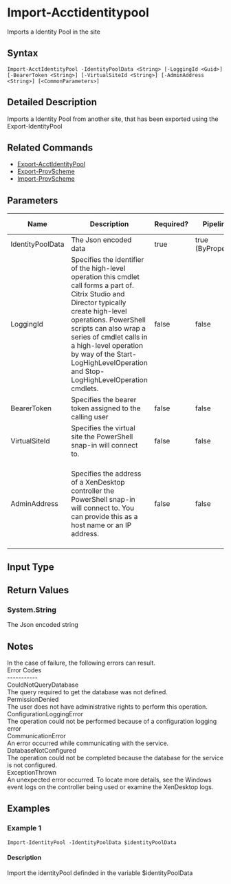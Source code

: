 ﻿
# Import-Acctidentitypool
Imports a Identity Pool in the site
## Syntax
```
Import-AcctIdentityPool -IdentityPoolData <String> [-LoggingId <Guid>] [-BearerToken <String>] [-VirtualSiteId <String>] [-AdminAddress <String>] [<CommonParameters>]
```
## Detailed Description
Imports a Identity Pool from another site, that has been exported using the Export-IdentityPool


## Related Commands

* [Export-AcctIdentityPool](../Export-AcctIdentityPool/)
* [Export-ProvScheme](../Export-ProvScheme/)
* [Import-ProvScheme](../Import-ProvScheme/)
## Parameters
| Name   | Description | Required? | Pipeline Input | Default Value |
| --- | --- | --- | --- | --- |
| IdentityPoolData | The Json encoded data | true | true (ByPropertyName) |  |
| LoggingId | Specifies the identifier of the high-level operation this cmdlet call forms a part of. Citrix Studio and Director typically create high-level operations. PowerShell scripts can also wrap a series of cmdlet calls in a high-level operation by way of the Start-LogHighLevelOperation and Stop-LogHighLevelOperation cmdlets. | false | false |  |
| BearerToken | Specifies the bearer token assigned to the calling user | false | false |  |
| VirtualSiteId | Specifies the virtual site the PowerShell snap-in will connect to. | false | false |  |
| AdminAddress | Specifies the address of a XenDesktop controller the PowerShell snap-in will connect to. You can provide this as a host name or an IP address. | false | false | Localhost. Once a value is provided by any cmdlet, this value becomes the default. |

## Input Type

### 

## Return Values

### System.String
The Json encoded string
## Notes
In the case of failure, the following errors can result.<br>    Error Codes<br>    -----------<br>    CouldNotQueryDatabase<br>    The query required to get the database was not defined.<br>    PermissionDenied<br>    The user does not have administrative rights to perform this operation.<br>    ConfigurationLoggingError<br>    The operation could not be performed because of a configuration logging error<br>    CommunicationError<br>    An error occurred while communicating with the service.<br>    DatabaseNotConfigured<br>    The operation could not be completed because the database for the service is not configured.<br>    ExceptionThrown<br>    An unexpected error occurred.  To locate more details, see the Windows event logs on the controller being used or examine the XenDesktop logs.
## Examples

### Example 1
```
Import-IdentityPool -IdentityPoolData $identityPoolData
```
#### Description
Import the identityPool definded in the variable \$identityPoolData
